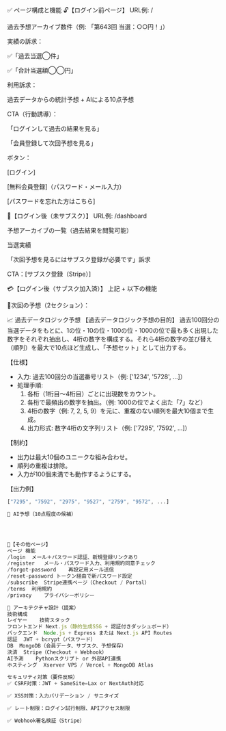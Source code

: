 ✅ ページ構成と機能
🔓【ログイン前ページ】
URL例: /

過去予想アーカイブ数件（例: 「第643回 当選：○○円！」）

実績の訴求：

✅「過去当選◯件」

✅「合計当選額◯◯円」

利用訴求：

過去データからの統計予想 + AIによる10点予想

CTA（行動誘導）：

「ログインして過去の結果を見る」

「会員登録して次回予想を見る」

ボタン：

[ログイン]

[無料会員登録]（パスワード・メール入力）

[パスワードを忘れた方はこちら]

🔐【ログイン後（未サブスク）】
URL例: /dashboard

予想アーカイブの一覧（過去結果を閲覧可能）

当選実績

「次回予想を見るにはサブスク登録が必要です」訴求

CTA：[サブスク登録（Stripe）]

💳【ログイン後（サブスク加入済）】
上記 + 以下の機能

🔮次回の予想（2セクション）：

📈 過去データロジック予想
【過去データロジック予想の目的】
過去100回分の当選データをもとに、1の位・10の位・100の位・1000の位で最も多く出現した数字をそれぞれ抽出し、4桁の数字を構成する。それら4桁の数字の並び替え（順列）を最大で10点ほど生成し、「予想セット」として出力する。

【仕様】
- 入力: 過去100回分の当選番号リスト（例: ['1234', '5728', ...]）
- 処理手順:
  1. 各桁（1桁目〜4桁目）ごとに出現数をカウント。
  2. 各桁で最頻出の数字を抽出。（例: 1000の位でよく出た「7」など）
  3. 4桁の数字（例: 7, 2, 5, 9）を元に、重複のない順列を最大10個まで生成。
  4. 出力形式: 数字4桁の文字列リスト（例: ['7295', '7592', ...]）

【制約】
- 出力は最大10個のユニークな組み合わせ。
- 順列の重複は排除。
- 入力が100個未満でも動作するようにする。

【出力例】
```ts
["7295", "7592", "2975", "9527", "2759", "9572", ...]

🤖 AI予想（10点程度の候補）




🔄【その他ページ】
ページ	機能
/login	メール＋パスワード認証、新規登録リンクあり
/register	メール・パスワード入力、利用規約同意チェック
/forgot-password	再設定用メール送信
/reset-password	トークン経由で新パスワード設定
/subscribe	Stripe連携ページ（Checkout / Portal）
/terms	利用規約
/privacy	プライバシーポリシー

🧱 アーキテクチャ設計（提案）
技術構成
レイヤー	技術スタック
フロントエンド	Next.js（静的生成SSG + 認証付きダッシュボード）
バックエンド	Node.js + Express または Next.js API Routes
認証	JWT + bcrypt（パスワード）
DB	MongoDB（会員データ、サブスク、予想保存）
決済	Stripe（Checkout + Webhook）
AI予測	Pythonスクリプト or 外部API連携
ホスティング	Xserver VPS / Vercel + MongoDB Atlas

セキュリティ対策（要件反映）
✅ CSRF対策：JWT + SameSite=Lax or NextAuth対応

✅ XSS対策：入力バリデーション / サニタイズ

✅ レート制限：ログイン試行制限、APIアクセス制限

✅ Webhook署名検証（Stripe）